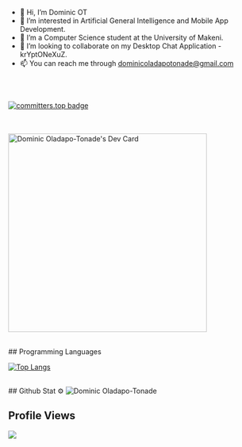 - 👋 Hi, I’m Dominic OT
- 👀 I’m interested in Artificial General Intelligence and Mobile App Development.
- 🌱 I’m a Computer Science student at the University of Makeni.
- 💞️ I’m looking to collaborate on my Desktop Chat Application - krYptONeXuZ.
- 📫 You can reach me through dominicoladapotonade@gmail.com


<br>
<br>

[![committers.top badge](https://user-badge.committers.top/sierra_leone_private/dominicOT.svg)](https://user-badge.committers.top/sierra_leone_private/dominicOT)

<br> <br>
<a href="https://app.daily.dev/dominic_ot"><img src="https://api.daily.dev/devcards/86100fa0194f4a7c947d5af3fa421113.png?r=mid" width="400" alt="Dominic Oladapo-Tonade's Dev Card"/></a>

<br>
## Programming Languages

[![Top Langs](https://github-readme-stats.vercel.app/api/top-langs/?username=dominicOT)](https://github.com/dominicOT/github-readme-stats) 

<br>
## Github Stat ⚙️
<img src="https://github-readme-streak-stats.herokuapp.com/?user=dominicOT&" alt="Dominic Oladapo-Tonade" />

<br>

## Profile Views

![](https://count.getloli.com/get/@dominicOT.github.readme)
